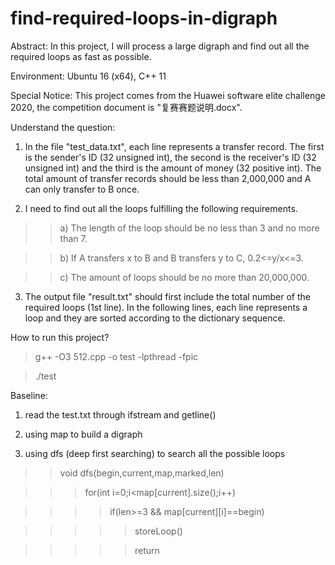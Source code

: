 # find-required-loops-in-digraph
Abstract: In this project, I will process a large digraph and find out all the required loops as fast as possible.

Environment: Ubuntu 16 (x64), C++ 11

Special Notice: This project comes from the Huawei software elite challenge 2020, the competition document is "复赛赛题说明.docx".

Understand the question: 

1. In the file "test_data.txt", each line represents a transfer record. The first is the sender's ID (32 unsigned int), the second is the receiver's ID (32 unsigned int) and the third is the amount of money (32 positive int). The total amount of transfer records should be less than 2,000,000 and A can only transfer to B once. 

2. I need to find out all the loops fulfilling the following requirements. 

>>a) The length of the loop should be no less than 3 and no more than 7. 
  
>>b) If A transfers x to B and B transfers y to C, 0.2<=y/x<=3.
  
>>c) The amount of loops should be no more than 20,000,000.
  
3. The output file "result.txt" should first include the total number of the required loops (1st line). In the following lines, each line represents a loop and they are sorted according to the dictionary sequence.

How to run this project?

>g++ -O3 512.cpp -o test -lpthread -fpic

>./test

Baseline:

1. read the test.txt through ifstream and getline()

2. using map to build a digraph

3. using dfs (deep first searching) to search all the possible loops

>>void dfs(begin,current,map,marked,len)

>>>for(int i=0;i<map[current].size();i++)

>>>>if(len>=3 && map[current][i]==begin)

>>>>>storeLoop()

>>>>>return

